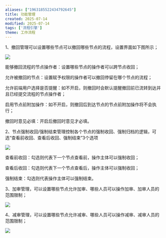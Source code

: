 ```yaml
---
aliases: ["1963185522434792645"]
title: 功能管理
created: 2025-07-14
modified: 2025-07-14
tags: ['流程引擎']
theme: 工作流程
---
```


1、撤回管理可以设置哪些节点可以撤回哪些节点的流程，设置界面如下图所示；

![](9f18a03a4349254bfdeebc56192f4bca.jpg)

能够撤回流程的节点操作者：设置哪些节点的操作者可以跨节点收回；

允许被撤回的节点：设置赋予权限的操作者可以撤回停留在哪个节点的流程；

允许前端用户选择是否提醒：如不开启，则撤回时会默认提醒撤回前已流转到达并且已经提交流程的节点操作者；

启用节点前附加操作：如不开启，则撤回后到达节点的节点前附加操作将不会执行；

撤回时意见必填：开启后撤回时意见才必填。

2、节点强制收回/强制结束管理控制各个节点的强制收回、强制归档的逻辑，可选“查看前收回、查看后收回、强制结束”3个选项

![](dfef4b220aa0888f8232904d27d8dbc4.jpg)

查看前收回：勾选则代表下一个节点查看前，操作主体可以强制收回；

查看后收回：勾选则代表下一个节点查看后，操作主体可以强制收回；

强制结束：勾选则代表操作主体可以强制结束。

3、加审管理，可以设置哪些节点允许加审、哪些人员可以操作加审、加审人员的范围限制；

![](4be664c5b08481e8df3caf9f6fba7926.jpg)

4、减审管理，可以设置哪些节点允许减审、哪些人员可以操作减审、减审人员的范围限制；

![](b879dfbcaabadf0065400c5e0e47fc6b.jpg)
